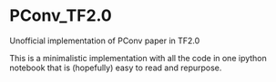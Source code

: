 # PConv_TF2.0
Unofficial implementation of PConv paper in TF2.0

This is a minimalistic implementation with all the code in one ipython notebook
that is (hopefully) easy to read and repurpose.
